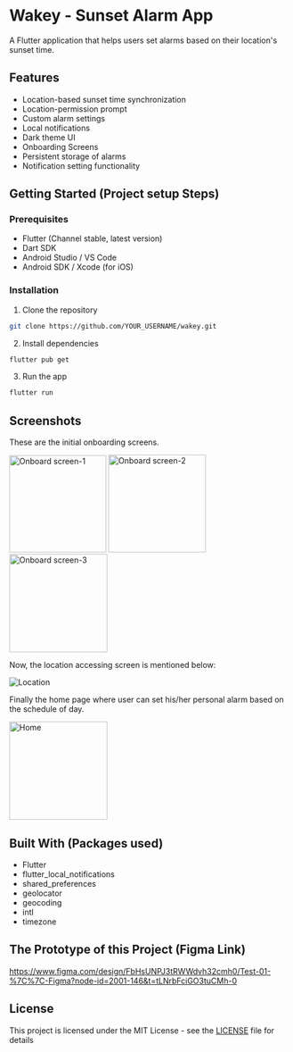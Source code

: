 # Wakey - Sunset Alarm App

A Flutter application that helps users set alarms based on their location's sunset time.

## Features

- Location-based sunset time synchronization
- Location-permission prompt
- Custom alarm settings
- Local notifications
- Dark theme UI
- Onboarding Screens
- Persistent storage of alarms
- Notification setting functionality

## Getting Started (Project setup Steps)

### Prerequisites

- Flutter (Channel stable, latest version)
- Dart SDK
- Android Studio / VS Code
- Android SDK / Xcode (for iOS)

### Installation

1. Clone the repository
```bash
git clone https://github.com/YOUR_USERNAME/wakey.git
```

2. Install dependencies
```bash
flutter pub get
```

3. Run the app
```bash
flutter run
```

## Screenshots

These are the initial onboarding screens.


<img width="174" alt="Onboard screen-1" src="https://github.com/user-attachments/assets/5bd8a7ad-d470-465d-9e73-22be72486ed6" />

<img width="175" alt="Onboard screen-2" src="https://github.com/user-attachments/assets/aa2e4cc1-9dd2-40b9-9606-36e819196b22" />

<img width="176" alt="Onboard screen-3" src="https://github.com/user-attachments/assets/0d94026f-3fef-468a-ad4a-08e3473eeefa" />

Now, the location accessing screen is mentioned below:


![Location](https://github.com/user-attachments/assets/89c13a22-76d6-49a1-a004-e270c0aac782)


Finally the home page where user can set his/her personal alarm based on the schedule of day.


<img width="176" alt="Home" src="https://github.com/user-attachments/assets/62840e97-99a9-4cce-a7ff-d55aae75e162" />


## Built With (Packages used)

- Flutter
- flutter_local_notifications
- shared_preferences
- geolocator
- geocoding
- intl
- timezone

## The Prototype of this Project (Figma Link)

https://www.figma.com/design/FbHsUNPJ3tRWWdvh32cmh0/Test-01-%7C%7C-Figma?node-id=2001-146&t=tLNrbFciGO3tuCMh-0

## License

This project is licensed under the MIT License - see the [LICENSE](LICENSE) file for details
